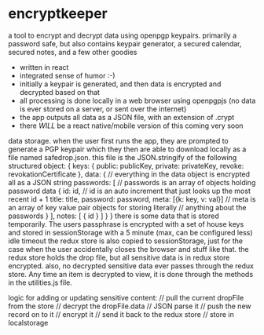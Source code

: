 # encryptkeeper
a tool to encrypt and decrypt data using openpgp keypairs. primarily a password safe, but also contains keypair generator, a secured calendar,  secured notes, and a few other goodies

- written in react
- integrated sense of humor :-)
- initially a keypair is generated, and then data is encrypted and decrypted based on that
- all processing is done locally in a web browser using openpgpjs (no data is ever stored on a server, or sent over the internet)
- the app outputs all data as a JSON file, with an extension of .crypt
- there *WILL* be a react native/mobile version of this coming very soon 

data storage. when the user first runs the app, they are prompted to generate a PGP keypair which they then
are able to download locally as a file named safedrop.json. this file is the JSON.stringify of the following
structured object:
{
    keys: {
        public: publicKey,
        private: privateKey,
        revoke: revokationCertificate
    },
    data: {                             // everything in the data object is encrypted all as a JSON string
        passwords: [                    // passwords is an array of objects holding password data
            {
                id: id,                 // id is an auto increment that just looks up the most recent id + 1
                title: title,
                password: password,
                meta: [{k: key, v: val}] // meta is an array of key value pair objects for storing literally 
                                         // anything about the passwords
            }
        ],
        notes: [
            {
                id
            }
        ]
    }
}
there is some data that is stored temporarily. The users passphrase is encrypted with a set of house keys and stored
in sessionStorage with a 5 minute (max, can be configured less) idle timeout
the redux store is also copied to sessionStorage, just for the case when the user accidentally closes the browser and
stuff like that. the redux store holds the drop file, but all sensitive data is in redux store encrypted. also, no
decrypted sensitive data ever passes through the redux store. Any time an item is decrypted to view, it is done through
the methods in the utilities.js file.

logic for adding or updating sensitive content:
    // pull the current dropFile from the store
    // decrypt the dropFile.data
    // JSON parse it
    // push the new record on to it
    // encrypt it
    // send it back to the redux store
    // store in localstorage